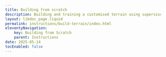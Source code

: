 ```yaml
---
title: Building from scratch
description: Building and training a customised terrain using supervised machine learning.
layout: libdoc_page.liquid
permalink: instructions/build-terrain/index.html
eleventyNavigation:
    key: Building from Scratch
    parent: Instructions
date: 2025-05-14
tocEnabled: false
---
```

